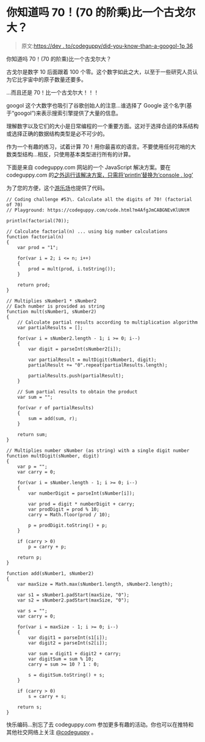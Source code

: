 # 你知道吗 70！(70 的阶乘)比一个古戈尔大？

> 原文:[https://dev . to/codeguppy/did-you-know-than-a-googol-1p 36](https://dev.to/codeguppy/did-you-know-that-70-factorial-of-70-is-bigger-than-a-googol-1p36)

你知道吗 70！(70 的阶乘)比一个古戈尔大？

古戈尔是数字 10 后面跟着 100 个零。这个数字如此之大，以至于一些研究人员认为它比宇宙中的原子数量还要多。

...而且还是 70！比一个古戈尔大！！！

googol 这个大数字也吸引了谷歌创始人的注意...谁选择了 Google 这个名字(基于“googol”)来表示搜索引擎提供了大量的信息。

理解数字以及它们的大小是日常编程的一个重要方面。这对于选择合适的体系结构或选择正确的数据结构类型是必不可少的。

作为一个有趣的练习，试着计算 70！用你最喜欢的语言。不要使用任何花哨的大数类型结构...相反，只使用基本类型进行所有的计算。

下面是来自 codeguppy.com 网站的一个 JavaScript 解决方案。要在 codeguppy.com 的[之外运行该解决方案，只需将‘println’替换为‘console . log’](https://codeguppy.com)

为了您的方便，这个[游乐场](https://codeguppy.com/code.html?m4AfgJmCABGNEvKlUNtM)也提供了代码。

```
// Coding challenge #53\. Calculate all the digits of 70! (factorial of 70)
// Playground: https://codeguppy.com/code.html?m4AfgJmCABGNEvKlUNtM

println(factorial(70));

// Calculate factorial(n) ... using big number calculations
function factorial(n)
{
    var prod = "1";

    for(var i = 2; i <= n; i++)
    {
        prod = mult(prod, i.toString());
    }

    return prod;
}

// Multiplies sNumber1 * sNumber2
// Each number is provided as string
function mult(sNumber1, sNumber2)
{
    // Calculate partial results according to multiplication algorithm
    var partialResults = [];

    for(var i = sNumber2.length - 1; i >= 0; i--)
    {
        var digit = parseInt(sNumber2[i]);

        var partialResult = multDigit(sNumber1, digit);
        partialResult += "0".repeat(partialResults.length);

        partialResults.push(partialResult);
    }

    // Sum partial results to obtain the product
    var sum = "";

    for(var r of partialResults)
    {
        sum = add(sum, r);
    }

    return sum;
}

// Multiplies number sNumber (as string) with a single digit number
function multDigit(sNumber, digit)
{
    var p = "";
    var carry = 0;

    for(var i = sNumber.length - 1; i >= 0; i--)
    {
        var numberDigit = parseInt(sNumber[i]);

        var prod = digit * numberDigit + carry;
        var prodDigit = prod % 10;
        carry = Math.floor(prod / 10);

        p = prodDigit.toString() + p;
    }

    if (carry > 0)
        p = carry + p;

    return p;
}

function add(sNumber1, sNumber2)
{
    var maxSize = Math.max(sNumber1.length, sNumber2.length);

    var s1 = sNumber1.padStart(maxSize, "0");
    var s2 = sNumber2.padStart(maxSize, "0");

    var s = "";
    var carry = 0;

    for(var i = maxSize - 1; i >= 0; i--)
    {
        var digit1 = parseInt(s1[i]);
        var digit2 = parseInt(s2[i]);

        var sum = digit1 + digit2 + carry;
        var digitSum = sum % 10;
        carry = sum >= 10 ? 1 : 0;

        s = digitSum.toString() + s;
    }

    if (carry > 0)
        s = carry + s;

    return s;
} 
```

快乐编码...别忘了去 codeguppy.com 参加更多有趣的活动。你也可以在推特和其他社交网络上关注 [@codeguppy](https://twitter.com/codeguppy) 。